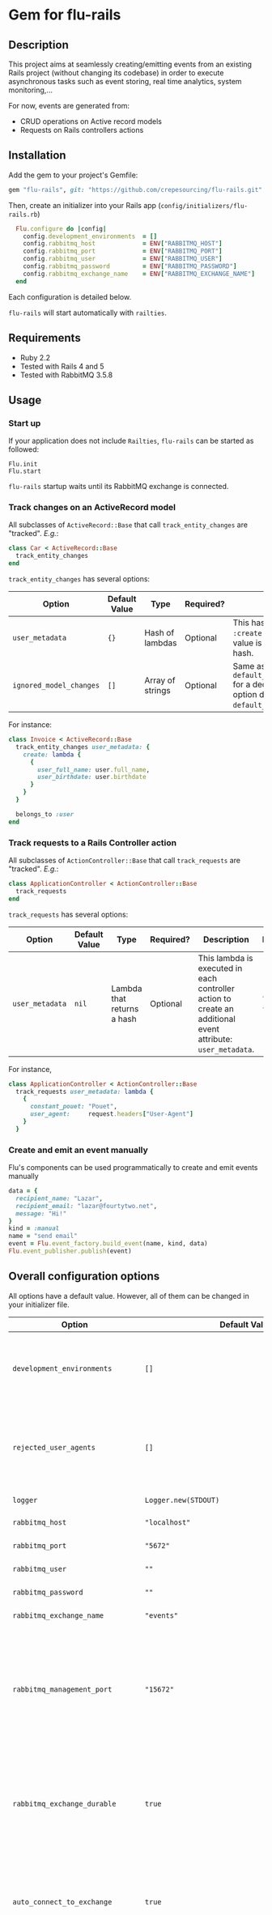 # Gem for flu-rails

## Description

This project aims at seamlessly creating/emitting events from an existing Rails project (without changing its codebase) in order to execute asynchronous tasks such as event storing, real time analytics, system monitoring,...

For now, events are generated from:

* CRUD operations on Active record models
* Requests on Rails controllers actions

## Installation

Add the gem to your project's Gemfile:

  ```ruby
  gem "flu-rails", git: "https://github.com/crepesourcing/flu-rails.git"
  ```

Then, create an initializer into your Rails app (`config/initializers/flu-rails.rb`)

  ```ruby
    Flu.configure do |config|
      config.development_environments  = []
      config.rabbitmq_host             = ENV["RABBITMQ_HOST"]
      config.rabbitmq_port             = ENV["RABBITMQ_PORT"]
      config.rabbitmq_user             = ENV["RABBITMQ_USER"]
      config.rabbitmq_password         = ENV["RABBITMQ_PASSWORD"]
      config.rabbitmq_exchange_name    = ENV["RABBITMQ_EXCHANGE_NAME"]
    end
  ```
Each configuration is detailed below.

`flu-rails` will start automatically with `railties`.

## Requirements

* Ruby 2.2
* Tested with Rails 4 and 5
* Tested with RabbitMQ 3.5.8

## Usage

### Start up

If your application does not include `Railties`, `flu-rails` can be started as followed:
  ```
  Flu.init
  Flu.start
  ```

`flu-rails` startup waits until its RabbitMQ exchange is connected.

### Track changes on an ActiveRecord model

All subclasses of `ActiveRecord::Base` that call `track_entity_changes` are "tracked". _E.g._:

  ```ruby
  class Car < ActiveRecord::Base
    track_entity_changes
  end
  ```

`track_entity_changes` has several options:

| Option | Default Value | Type | Required? | Description  | Example |
| ---- | ----- | ------ | ----- | ------ | ----- |
| `user_metadata` | `{}`| Hash of lambdas | Optional | This hash can define two keys: `:create` and `:update`. Each value is a lambda that returns a hash. | `{create: lambda {{other_id: id}}}` |
| `ignored_model_changes` | `[]`| Array of strings | Optional | Same as the global parameter `default_ignored_model_changes` for a dedicated class. This option does not override `default_ignored_model_changes`. | `[:rsa_key, :salt]` |

For instance:

  ```ruby
  class Invoice < ActiveRecord::Base
    track_entity_changes user_metadata: {
      create: lambda {
        {
          user_full_name: user.full_name,
          user_birthdate: user.birthdate
        }
      }
    }

    belongs_to :user
  end
  ```

### Track requests to a Rails Controller action

All subclasses of `ActionController::Base` that call `track_requests` are "tracked". _E.g._:

  ```ruby
  class ApplicationController < ActionController::Base
    track_requests
  end
  ```

`track_requests` has several options:

| Option | Default Value | Type | Required? | Description  | Example |
| ---- | ----- | ------ | ----- | ------ | ----- |
| `user_metadata` | `nil`| Lambda that returns a hash | Optional | This lambda is executed in each controller action to create an additional event attribute: `user_metadata`. | `lambda { {id: 4}}` |

For instance,

```ruby
class ApplicationController < ActionController::Base
  track_requests user_metadata: lambda {
    {
      constant_pouet: "Pouet",
      user_agent:     request.headers["User-Agent"]
    }
  }
```

### Create and emit an event manually

Flu's components can be used programmatically to create and emit events manually

  ```ruby
  data = {
    recipient_name: "Lazar",
    recipient_email: "lazar@fourtytwo.net",
    message: "Hi!"
  }
  kind = :manual
  name = "send email"
  event = Flu.event_factory.build_event(name, kind, data)
  Flu.event_publisher.publish(event)
  ```


## Overall configuration options

All options have a default value. However, all of them can be changed in your initializer file.

| Option | Default Value | Type | Required? | Description  | Example |
| ---- | ----- | ------ | ----- | ------ | ----- |
| `development_environments` | `[]`| Array of strings | Optional | If `Rails.env` matches one of these values then no connection is attempted to the exchange (messages are created by not published to any exchange).  | `["test", "development"]` |
| `rejected_user_agents` | `[]`| Array of regexp | Optional | When calling a controller action, an event can be prevented from being emitted if the request's `user_agent` matches a regular expression. This option is a list of regular expressions.| `[/[^\(]*[^\)]Chrome\//]`|
| `logger` | `Logger.new(STDOUT)`| Logger | Optional | The logger used by `flu-rails` | `Rails.logger` | 
| `rabbitmq_host` | `"localhost"` | String | Required | RabbitMQ exchange's host. | `"192.168.42.42"` |
| `rabbitmq_port` | `"5672"` | String | Required | RabbitMQ exchange's port. | `"1234"` |
| `rabbitmq_user` | `""` | String | Required | RabbitMQ exchange's username. | `"root"` |
| `rabbitmq_password` | `""` | String | Required | RabbitMQ exchange's password. | `"pouet"` |
| `rabbitmq_exchange_name` | `"events"` | String | Required | RabbitMQ exchange's name. | `"myproject"` |
| `rabbitmq_management_port` | `"15672"` | String | Optional | RabbitMQ exchange's management port. This port is used when `flu-rails` must access metadata information about queues, messages, etc. This port is important if you want to use an instance of `QueueRepository`. Not required for simple use cases. | `"4242"` |
| `rabbitmq_exchange_durable` | `true` | Boolean | Optional | Make the RabbitMQ's exchange durable or not. From RabbitMQ's [documentation](https://www.rabbitmq.com/tutorials/amqp-concepts.html#exchanges): _"Durable exchanges survive broker restart whereas transient exchanges do not (they have to be redeclared when broker comes back online)."_ | `false` |
| `auto_connect_to_exchange` | `true`| Boolean | Optional | Thanks to `Railties`, `flu-rails` starts automatically when the Rails app boots. However, this can be useful to not connect RabbitMQ at start up. To do so, set `auto_connect_to_exchange` to `false`.  | `false` |
| `default_ignored_model_changes` | `[:password, :password_confirmation, :created_at, :updated_at]` | Boolean | Optional | By default, all these attributes will be ignored from model changes when creating an event. For instance, this means that timestamp fields (`created_at` and `updated_at`) are not monitored when they change. | `[]` |
| `default_ignored_request_params` | `[:password, :password_confirmation, :controller, :action]` | Boolean | Optional | By default, all these parameters will be ignored from controller request's `params` when creating an event. | `false` |
| `application_name` | `Rails.application.class.parent_name.to_s.camelize` | String | Required | Is used as `emitter` for each event created by `flu-rails`. | `my_app` |

## How to execute tests

From the `flu-rails` directory:

```
  $ docker build . -t flu:test
  $ docker run -v `pwd`:/usr/src/app/ flu:test rspec spec
```

## Example of Events

### Structure of an Active Record change

An event is created and published to the message broker every time a CRUD operation is executed on an ActiveRecord model. Events are published only once the current transaction is commited. Events are not published if a transaction rollbacks.

For example, this code will produces an event _"create country"_:

  ```ruby
  class Country < ActiveRecord::Base
    track_entity_changes user_metadata: {
      create: lambda {
        {
          continent_name: continent.name
        }
      }
    }
    belongs_to :continent
  end

  country = Country.new(name: "Belgium", short_name: "BE", continent: Continent.find(12))
  country.save!
  ```

The generated event looks like:

```json
{
  "meta": {
    "id": "540e4f55-9afa-48ac-80d9-7b0ae3654682",
    "name": "create country",
    "emitter": "my_application",
    "timestamp": "2017-02-16T14:13:42.509Z",
    "kind": "entity_change",
    "status": "new"
  },
  "data": {
    "changes": {
      "id": [null, 42],
      "name": [null, "Belgium"],
      "shortName": [null, "BE"],
      "continentId": [null, 42]
    },
    "entity_id": 42,
    "request_id": null,
    "action_name": "create",
    "entity_name": "country",
    "associations": {
      "continent_id": 12
    },
    "user_metadata": {
      "continent_name": "Europe"
    }
  }
}
```
(`request_id` is not `nil` if this code is executed through a controller action)

### Structure of an Rails controller request

For instance, calling the action `destroy` of `CountryController` will emit this event:

```json
{
  "meta": {
    "id": "a79d411d-7a34-4d31-870b-e09dcd7e5127",
    "name": "request to destroy countries",
    "emitter": "my_application",
    "timestamp": "2017-02-16T14:20:03.463Z",
    "kind": "request",
    "status": "new"
  },
  "data": {
    "requestId": "ec01b901-db42-4c60-9da1-e3ec96a017fc",
    "controllerName": "countries",
    "actionName": "destroy",
    "path": "/countries",
    "responseCode": 200,
    "userAgent": "Mozilla/5.0 (Macintosh; Intel Mac OS X 10_12_2) AppleWebKit/537.36 (KHTML, like Gecko) Chrome/56.0.2924.87 Safari/537.36",
    "duration": 0.065510717,
    "params": {
      "format": "json"
    },
    "userMetadata": {}
  }
}
```

## Side-notes

* `assocations` node contains `belongs_to` associations only.

## Changelog

### Version 0.1.3

* Support for polymorphic one-to-one associations